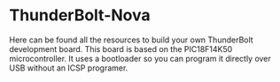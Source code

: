 # ThunderBolt-Nova
Here can be found all the resources to build your own ThunderBolt development board. This board is based on the PIC18F14K50 microcontroller. It uses a bootloader so you can program it directly over USB without an ICSP programer. 
